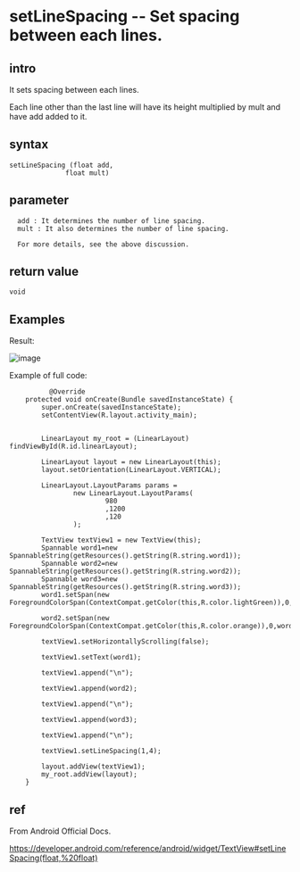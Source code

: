 # setLineSpacing -- Set spacing between each lines.
## intro
It sets spacing between each lines.

Each line other than the last line will have its height multiplied by mult and have add added to it.

## syntax
    setLineSpacing (float add, 
                  float mult)

## parameter 
      add : It determines the number of line spacing.
      mult : It also determines the number of line spacing.
      
      For more details, see the above discussion.
 ## return value
    void
    
 ## Examples
 
 Result:

![image](https://github.com/40843245/PhoneDevelopment/assets/75050655/140baf74-3786-4df2-9c2b-1420285b960e)

 Example of full code:
 
              @Override
        protected void onCreate(Bundle savedInstanceState) {
            super.onCreate(savedInstanceState);
            setContentView(R.layout.activity_main);


            LinearLayout my_root = (LinearLayout) findViewById(R.id.linearLayout);

            LinearLayout layout = new LinearLayout(this);
            layout.setOrientation(LinearLayout.VERTICAL);

            LinearLayout.LayoutParams params =
                    new LinearLayout.LayoutParams(
                            980
                            ,1200
                            ,120
                    );

            TextView textView1 = new TextView(this);
            Spannable word1=new SpannableString(getResources().getString(R.string.word1));
            Spannable word2=new SpannableString(getResources().getString(R.string.word2));
            Spannable word3=new SpannableString(getResources().getString(R.string.word3));
            word1.setSpan(new ForegroundColorSpan(ContextCompat.getColor(this,R.color.lightGreen)),0,word1.length(),Spannable.SPAN_EXCLUSIVE_EXCLUSIVE);

            word2.setSpan(new ForegroundColorSpan(ContextCompat.getColor(this,R.color.orange)),0,word2.length(),Spannable.SPAN_EXCLUSIVE_EXCLUSIVE);

            textView1.setHorizontallyScrolling(false);

            textView1.setText(word1);

            textView1.append("\n");

            textView1.append(word2);

            textView1.append("\n");

            textView1.append(word3);

            textView1.append("\n");

            textView1.setLineSpacing(1,4);

            layout.addView(textView1);
            my_root.addView(layout);
        }
 
## ref
From Android Official Docs.

https://developer.android.com/reference/android/widget/TextView#setLineSpacing(float,%20float)

